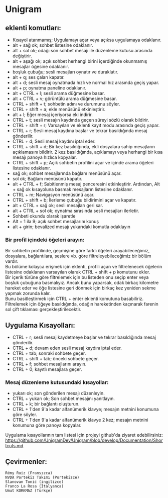 ﻿# Unigram

## eklenti komutları:

* Kısayol atanmamış; Uygulamayı açar veya açıksa uygulamaya odaklanır.
* alt + sağ ok; sohbet listesine odaklanır.
* alt + sol ok; odağı son sohbet mesajı ile düzenleme kutusu arasında değiştirir.
* alt + aşağı ok; açık sohbet herhangi birini içerdiğinde okunmamış mesajlar öğesine odaklanır.
* boşluk çubuğu; sesli mesajları oynatır ve duraklatır.
* alt + q; ses çaları kapatır.
* alt + d; sesli mesaj oynatmada hızlı ve normal hız arasında geçiş yapar.
* alt + p; oynatma paneline odaklanır.
* alt + CTRL + l; sesli arama düğmesine basar.
* alt + CTRL + v; görüntülü arama düğmesine basar.
* CTRL + shift + t; sohbetin adını ve durumunu söyler.
* CTRL + shift + a; ekle menüsünü etkinleştirir.
* alt + l; Eğer mesaj içeriyorsa eki indirir.
* CTRL + t; sesli mesajın kaydında geçen süreyi sözlü olarak bildirir.
* CTRL + shift + r; Varsayılan ve eklenti kayıt modu arasında geçiş yapar.
* CTRL + r; Sesli mesaj kaydına başlar ve tekrar basıldığında mesaj gönderilir.
* CTRL + d; Sesli mesaj kaydını iptal eder.
* CTRL + shift + d; Bir kez basıldığında, ekli dosyalara sahip mesajların açıklamasını bildirir. 2 kez basıldığında, açıklamayı veya herhangi bir kısa mesajı panoya hızlıca kopyalar.
* CTRL + shift + p; Açık sohbetin profilini açar ve içinde arama öğeleri listesine odaklanır.
* sağ ok; sohbet mesajlarında bağlam menüsünü açar.
* sol ok; Bağlam menüsünü kapatır.
* alt + CTRL + f; Sabitlenmiş mesaj penceresini etkinleştirir. Ardından, Alt + sağ ok kısayoluna basmak mesajların listesine odaklanır.
* CTRL + m; Navigasyon menüsünü açar.
* CTRL + shift + b; İlerleme çubuğu bildirimini açar ve kapatır.
* alt + CTRL + sağ ok; sesli mesajları geri sar.
* alt + CTRL + sol ok; oynatma sırasında sesli mesajları ilerletir.
* Sohbeti okundu olarak işaretle
* Alt + 1 ila 9; açık sohbet mesajlarını konuş
* alt + girin; bevalized mesajı yukarıdaki komutla odaklayın

### Bir profil içindeki öğeleri arayın:

Bir sohbetin profilinde, geçmişine göre farklı öğeleri arayabileceğimiz, dosyalara, bağlantılara, seslere vb. göre filtreleyebileceğimiz bir bölüm vardır.  
Bu bölüme kolayca erişmek için eklenti, profili açan ve filtrelenecek öğelerin listesine odaklanan varsayılan olarak CTRL + shift + p komutunu ekler.  
Bir içerik türüne göre filtrelemek için bu listeden onu seçip enter veya boşluk çubuğuna basmalıyız. Ancak bunu yaparsak, odak birkaç kilometre hareket eder ve öğe listesine geri dönmek için birkaç kez yeniden sekme yapmak zorunda kalır.  
Bunu basitleştirmek için CTRL + enter eklenti komutuna basabiliriz. Filtrelemek için öğeye basıldığında, odağın hareketinden kaçınarak farenin sol çift tıklaması gerçekleştirilecektir.

## Uygulama Kısayolları:

* CTRL + r; sesli mesaj kaydetmeye başlar ve tekrar basıldığında mesaj gönderilir.
* CTRL + d; devam eden sesli mesaj kaydını iptal eder.
* CTRL + tab; sonraki sohbete geçer.
* CTRL + shift + tab; önceki sohbete geçer.
* CTRL + f; sohbet mesajlarını arayın.
* CTRL + 0; kayıtlı mesajlara geçer.

### Mesaj düzenleme kutusundaki kısayollar:

* yukarı ok; son gönderilen mesajı düzenleyin.
* CTRL + yukarı ok; Son sohbet mesajını yanıtlayın.
* CTRL + k; bir bağlantı oluşturun.
* CTRL + 1'den 9'a kadar alfanümerik klavye; mesajın metnini konumuna göre söyler.
* CTRL + 1'den 9'a kadar alfanümerik klavye 2 kez; mesajın metnini konumuna göre panoya kopyalar.

Uygulama kısayollarının tam listesi için projeyi github'da ziyaret edebilirsiniz:  
<https://github.com/UnigramDev/Unigram/blob/develop/Documentation/Shortcuts.md>

## Çevirmenler:

	Rémy Ruiz (Fransızca)
	NVDA Portekiz Takımı (Portekizce)
	Slanovan Tonić (ingilizce)
	Franco La Rosa (İtalyanca)
	Umut KORKMAZ (Türkçe)
